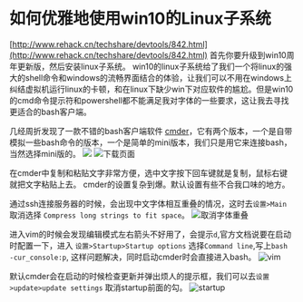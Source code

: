 # 如何优雅地使用win10的Linux子系统

[http://www.rehack.cn/techshare/devtools/842.html](http://www.rehack.cn/techshare/devtools/842.html) 
首先你要升级到win10周年更新版，然后安装linux子系统。 
win10的linux子系统给了我们一个将linux的强大的shell命令和windows的流畅界面结合的体验，让我们可以不用在windows上纠结虚拟机运行linux的卡顿，和在linux下缺少win下对应软件的尴尬。但是win10的cmd命令提示符和powershell都不能满足我对字体的一些要求，这让我去寻找更适合的bash客户端。

几经周折发现了一款不错的bash客户端软件 [cmder](http://cmder.net/)，它有两个版本，一个是自带模拟一些bash命令的版本，一个是简单的mini版本，我们只是用它来连接bash，当然选择mini版的。 
![ ](http://cmder.net/img/main.jpg)
![下载页面](http://img.blog.csdn.net/20160911224011107)

在cmder中复制和粘贴文字非常方便，选中文字按下回车键就是复制，鼠标右键就把文字粘贴上去。 
cmder的设置复杂到爆。默认设置有些不合我口味的地方。

通过ssh连接服务器的时候，会出现中文字体相互重叠的情况，这时去`设置>Main` 取消选择 `Compress long strings to fit space`。 
![取消字体重叠](http://img.blog.csdn.net/20160915161916780)

进入vim的时候会发现编辑模式左右箭头不好用了，会提示`d`,官方文档说要在启动时配置一下，进入 `设置>Startup>Startup options` 选择`Command line`,写上`bash -cur_console:p`, 这样问题解决，同时启动cmder时会直接进入bash。 
![vim](http://img.blog.csdn.net/20160915162513476)

默认cmder会在启动的时候检查更新并弹出烦人的提示框，我们可以去`设置>update>update settings` 取消startup前面的勾。 
![startup](http://img.blog.csdn.net/20160915162413219)